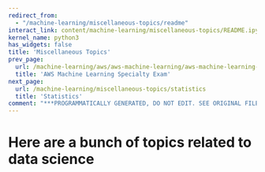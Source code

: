 ```yaml
---
redirect_from:
  - "/machine-learning/miscellaneous-topics/readme"
interact_link: content/machine-learning/miscellaneous-topics/README.ipynb
kernel_name: python3
has_widgets: false
title: 'Miscellaneous Topics'
prev_page:
  url: /machine-learning/aws/aws-machine-learning/aws-machine-learning-specialty-exam
  title: 'AWS Machine Learning Specialty Exam'
next_page:
  url: /machine-learning/miscellaneous-topics/statistics
  title: 'Statistics'
comment: "***PROGRAMMATICALLY GENERATED, DO NOT EDIT. SEE ORIGINAL FILES IN /content***"
---
```



# Here are a bunch of topics related to data science

